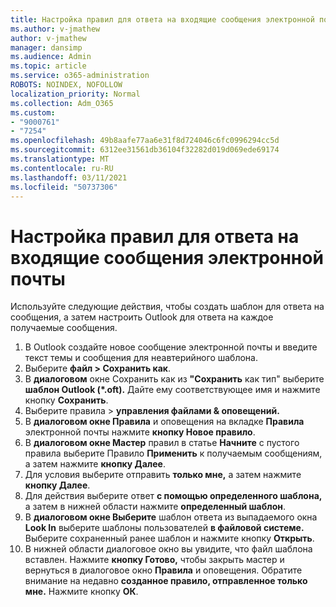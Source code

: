 ```yaml
---
title: Настройка правил для ответа на входящие сообщения электронной почты
ms.author: v-jmathew
author: v-jmathew
manager: dansimp
ms.audience: Admin
ms.topic: article
ms.service: o365-administration
ROBOTS: NOINDEX, NOFOLLOW
localization_priority: Normal
ms.collection: Adm_O365
ms.custom:
- "9000761"
- "7254"
ms.openlocfilehash: 49b8aafe77aa6e31f8d724046c6fc0996294cc5d
ms.sourcegitcommit: 6312ee31561db36104f32282d019d069ede69174
ms.translationtype: MT
ms.contentlocale: ru-RU
ms.lasthandoff: 03/11/2021
ms.locfileid: "50737306"
---
```

# <a name="set-up-rules-to-reply-to-incoming-emails"></a>Настройка правил для ответа на входящие сообщения электронной почты

Используйте следующие действия, чтобы создать шаблон для ответа на сообщения, а затем настроить Outlook для ответа на каждое получаемые сообщения.

1. В Outlook создайте новое сообщение электронной почты и введите текст темы и сообщения для неавтерийного шаблона.
2. Выберите **файл > Сохранить как**.
3. В **диалоговом** окне Сохранить как из **"Сохранить** как тип" выберите **шаблон Outlook (*.oft).** Дайте ему соответствующее имя и нажмите кнопку **Сохранить**.
4. Выберите правила  >  **управления файлами & оповещений.**
5. В **диалоговом окне Правила** и оповещения на вкладке **Правила** электронной почты нажмите **кнопку Новое правило**.
6. В **диалоговом окне Мастер** правил в статье **Начните** с пустого правила выберите Правило **Применить** к получаемым сообщениям, а затем нажмите **кнопку Далее**.
7. Для условия выберите отправить **только мне,** а затем нажмите **кнопку Далее**.
8. Для действия выберите ответ **с помощью определенного шаблона,** а затем в нижней области нажмите **определенный шаблон**.
9. В **диалоговом окне Выберите** шаблон ответа из выпадаемого окна **Look In** выберите шаблоны пользователей **в файловой системе.** Выберите сохраненный ранее шаблон и нажмите кнопку **Открыть**.
10. В нижней области диалоговое окно вы увидите, что файл шаблона вставлен. Нажмите **кнопку Готово,** чтобы закрыть мастер и вернуться в диалоговое окно **Правила** и оповещения. Обратите внимание на недавно **созданное правило, отправленное только мне.** Нажмите кнопку **ОК**.
